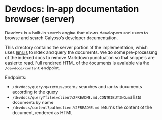 # Devdocs: In-app documentation browser (server)

Devdocs is a built-in search engine that allows developers and users to browse and search Calypso’s developer documentation.

This directory contains the server portion of the implementation, which uses [lunr.js](https://lunrjs.com/) to index and query the documents. We do some pre-processing of the indexed docs to remove Markdown punctuation so that snippets are easier to read. Full rendered HTML of the documents is available via the `/devdocs/content` endpoint.

Endpoints:

- `/devdocs/query?q=term1%20term2` searches and ranks documents according to the query
- `/devdocs/query?files=client%2FREADME.md,CONTRIBUTING.md` lists documents by name
- `/devdocs/content?path=client%2FREADME.md` returns the content of the document, rendered as HTML

